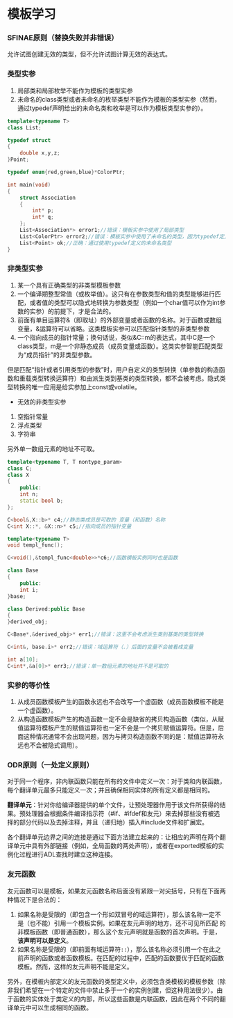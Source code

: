 # 模板学习

### SFINAE原则（替换失败并非错误）

允许试图创建无效的类型，但不允许试图计算无效的表达式。

### 类型实参

1. 局部类和局部枚举不能作为模板的类型实参
2. 未命名的class类型或者未命名的枚举类型不能作为模板的类型实参（然而，通过typedef声明给出的未命名类和枚举是可以作为模板类型实参的）。

~~~c++
template<typename T>
class List;

typedef struct
{
    double x,y,z;
}Point;

typedef enum{red,green,blue}*ColorPtr;

int main(void)
{
    struct Association
    {
        int* p;
        int* q;
    };
    List<Association*> error1;//错误：模板实参中使用了局部类型
    List<ColorPtr> error2;//错误：模板实参中使用了未命名的类型，因为typedef定义的是*ColorPtr，并非ColorPtr。
    List<Point> ok;//正确：通过使用typedef定义的未命名类型
}
~~~



### 非类型实参

1.  某一个具有正确类型的非类型模板参数
2.  一个编译期整型常值（或枚举值）。这只有在参数类型和值的类型能够进行匹配，或者值的类型可以隐式地转换为参数类型（例如一个char值可以作为int参数的实参）的前提下，才是合法的。
3.  前面有单目运算符&（即取址）的外部变量或者函数的名称。对于函数或数组变量，&运算符可以省略。这类模板实参可以匹配指针类型的非类型参数
4.  一个指向成员的指针常量；换句话说，类似&C::m的表达式，其中C是一个class类型，m是一个非静态成员（成员变量或函数）。这类实参智能匹配类型为“成员指针”的非类型参数。

但是匹配“指针或者引用类型的参数”时，用户自定义的类型转换（单参数的构造函数和重载类型转换运算符）和由派生类到基类的类型转换，都不会被考虑。隐式类型转换的唯一应用是给实参加上const或volatile。

- 无效的非类型实参

1. 空指针常量
2. 浮点类型
3. 字符串

  另外单一数组元素的地址不可取。

  ~~~c++
  template<typename T, T nontype_param>
  class C;
  class X
  {
      public:
      int n;
      static bool b;
  };
  
  C<bool&,X::b>* c4;//静态类成员是可取的 变量（和函数）名称
  C<int X::*, &X::n>* c5;//指向成员的指针变量
  
  template<typename T>
  void templ_func();
  
  C<void(),&templ_func<double>>*c6;//函数模板实例同时也是函数
  
  class Base
  {
      public:
      int i;
  }base;
  
  class Derived:public Base
  {
  }derived_obj;
  
  C<Base*,&derived_obj>* err1;//错误：这里不会考虑派生类到基类的类型转换
  
  C<int&, base.i>* err2;//错误：域运算符（.）后面的变量不会被看成变量
  
  int a[10];
  C<int*,&a[0]>* err3;//错误：单一数组元素的地址并不是可取的
  ~~~

###  实参的等价性

1. 从成员函数模板产生的函数永远也不会改写一个虚函数（成员函数模板不能是一个虚函数）。
2. 从构造函数模板产生的构造函数一定不会是缺省的拷贝构造函数（类似，从赋值运算符模板产生的赋值运算符也一定不会是一个拷贝赋值运算符。但是，后面这种情况通常不会出现问题，因为与拷贝构造函数不同的是：赋值运算符永远也不会被隐式调用）。

### ODR原则（一处定义原则）

对于同一个程序，非内联函数只能在所有的文件中定义一次：对于类和内联函数，每个翻译单元最多只能定义一次；并且确保相同实体的所有定义都是相同的。

**翻译单元**：针对你给编译器提供的单个文件，让预处理器作用于该文件所获得的结果。预处理器会根据条件编译指示符（#if、#ifdef和友元）来去掉那些没有被选择的部分代码以及去掉注释，并且（递归地）插入#include文件和扩展宏。

各个翻译单元边界之间的连接是通过下面方法建立起来的：让相应的声明在两个翻译单元中具有外部链接（例如，全局函数的两处声明），或者在exported模板的实例化过程进行ADL查找时建立这种连接。

### 友元函数

友元函数可以是模板，如果友元函数名称后面没有紧跟一对尖括号，只有在下面两种情况下是合法的：

1. 如果名称是受限的（即包含一个形如双冒号的域运算符），那么该名称一定不是（也不能）引用一个模板实例。如果在友元声明的地方，还不可见所匹配 的非模板函数（即普通函数），那么这个友元声明就是函数的首次声明。于是，**该声明可以是定义**。
2. 如果名称是受限的（即前面有域运算符`::`），那么该名称必须引用一个在此之前声明的函数或者函数模板。在匹配的过程中，匹配的函数要优于匹配的函数模板。然而，这样的友元声明不能是定义。

另外，在模板内部定义的友元函数的类型定义中，必须包含类模板的模板参数（除非我们希望在一个特定的文件中禁止多于一个的实例创建，但这种用法很少）。由于函数的实体处于类定义的内部，所以这些函数是内联函数，因此在两个不同的翻译单元中可以生成相同的函数。